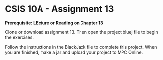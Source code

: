 # CSIS 10A - Assignment 13

__Prerequisite: LEcture or Reading on Chapter 13__

Clone or download assignment 13. Then open the project.bluej file to begin the exercises.

Follow the instructions in the BlackJack file to complete this project. When you are finished, make a jar and upload your project to MPC Online.